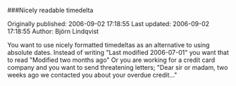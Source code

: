 ###Nicely readable timedelta

Originally published: 2006-09-02 17:18:55
Last updated: 2006-09-02 17:18:55
Author: Björn Lindqvist

You want to use nicely formatted timedeltas as an alternative to using absolute dates. Instead of writing "Last modified 2006-07-01" you want that to read "Modified two months ago" Or you are working for a credit card company and you want to send threatening letters; "Dear sir or madam, two weeks ago we contacted you about your overdue credit..."